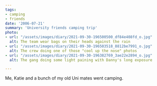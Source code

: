 ```yaml
---
tags:
- camping
- friends
date: '2006-07-21'
summary: 'University friends camping trip'
photo:
- url: "/assets/images/diary/2021-09-30-196500500_df84e408fd_o.jpg"
  alt: The team wear bags on their heads against the rain
- url: "/assets/images/diary/2021-09-30-196503518_8812be7991_o.jpg"
  alt: The crew doing one of those "cool up the nose" photos
- url: "/assets/images/diary/2021-09-30-196382769_3ae22e2894_o.jpg"
  alt: The gang doing some light paining with Danny's long exposure

---
```

Me, Katie and a bunch of my old Uni mates went camping. 
